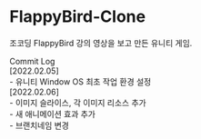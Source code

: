 # FlappyBird-Clone
조코딩 FlappyBird 강의 영상을 보고 만든 유니티 게임.
  
Commit Log  
[2022.02.05]  
	- 유니티 Window OS 최초 작업 환경 설정  
[2022.02.06]  
	- 이미지 슬라이스, 각 이미지 리소스 추가  
	- 새 애니메이션 효과 추가  
	- 브랜치네임 변경  
